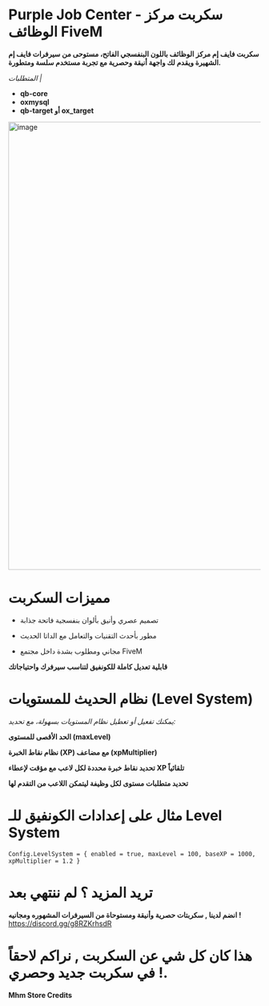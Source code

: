 # Purple Job Center - سكربت مركز الوظائف FiveM
**سكربت فايف إم مركز الوظائف باللون البنفسجي الفاتح، مستوحى من سيرفرات فايف إم الشهيرة ويقدم لك واجهة أنيقة وحصرية مع تجربة مستخدم سلسة ومتطورة.**

*المتطلبات |*
- **qb-core**
- **oxmysql**
- **qb-target أو ox_target**

<img width="1324" height="895" alt="image" src="https://github.com/user-attachments/assets/20f48575-743e-4afb-b1c4-27b174ffd1df" />

# مميزات السكربت

- تصميم عصري وأنيق بألوان بنفسجية فاتحة جذابة

- مطور بأحدث التقنيات والتعامل مع الداتا الحديث

- مجاني ومطلوب بشدة داخل مجتمع FiveM

**قابلية تعديل كاملة للكونفيق لتناسب سيرفرك واحتياجاتك**



# نظام الحديث للمستويات (Level System)
*يمكنك تفعيل أو تعطيل نظام المستويات بسهولة، مع تحديد:*

**الحد الأقصى للمستوى (maxLevel)**

**نظام نقاط الخبرة (XP) مع مضاعف (xpMultiplier)**

**تحديد نقاط خبرة محددة لكل لاعب مع مؤقت لإعطاء XP تلقائياً**

**تحديد متطلبات مستوى لكل وظيفة ليتمكن اللاعب من التقدم لها**

# مثال على إعدادات الكونفيق للـ Level System

`Config.LevelSystem = {
    enabled = true,
    maxLevel = 100,
    baseXP = 1000,
    xpMultiplier = 1.2
}`

# تريد المزيد ؟ لم ننتهي بعد
**انضم لدينا , سكربتات حصرية وأنيقة ومستوحاة من السيرفرات المشهوره ومجانيه !**
https://discord.gg/g8RZKrhsdR

# هذا كان كل شي عن السكربت , نراكم لاحقاً في سكربت جديد وحصري !.

**Mhm Store Credits**
